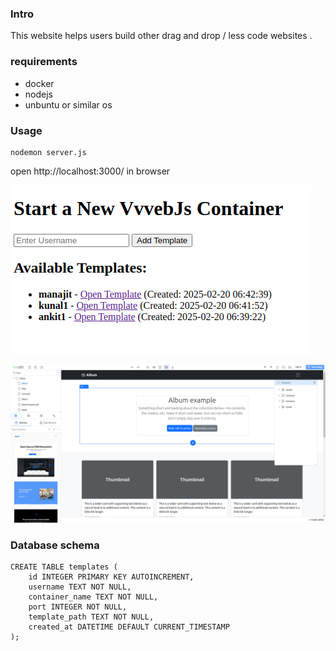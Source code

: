 ### Intro
This website helps users build other drag and drop / less code websites .


### requirements
- docker
- nodejs
- unbuntu or similar os

### Usage
```
nodemon server.js 
```
open http://localhost:3000/ in browser

![alt text](image.png)

![alt text](image-1.png)

### Database schema 
```
CREATE TABLE templates (
    id INTEGER PRIMARY KEY AUTOINCREMENT,
    username TEXT NOT NULL,
    container_name TEXT NOT NULL,
    port INTEGER NOT NULL,
    template_path TEXT NOT NULL,
    created_at DATETIME DEFAULT CURRENT_TIMESTAMP
);
```